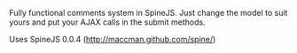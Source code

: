 Fully functional comments system in SpineJS. Just change the model to suit yours and put your AJAX calls in the submit methods.

Uses SpineJS 0.0.4 (http://maccman.github.com/spine/)